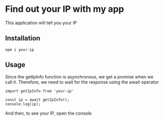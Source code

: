 # Find out your IP with my app
This application will tell you your IP

## Installation

```
npm i your-ip
```

## Usage
Since the getIpInfo function is asynchronous, we get a promise when we call it. Therefore, we need to wait for the response using the await operator

```
import getIpInfo from 'your-ip'

const ip = await getIpInfo();
console.log(ip);
```

And then, to see your IP, open the console